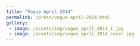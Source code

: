 ```yaml
---
title: "Vogue April 2014"
permalink: /press/vogue-april-2014.html
gallery:
 - image: /assets/img/vogue_april_2014_1.jpg
 - image: /assets/img/vogue_april_2014_cover.jpg
---
```

